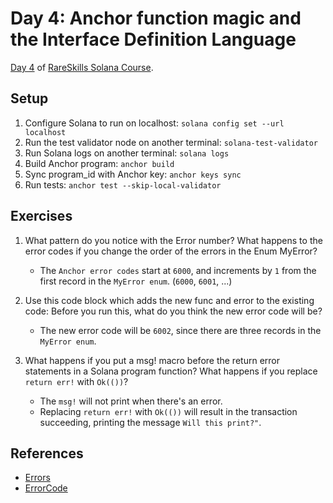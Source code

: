 # Day 4: Anchor function magic and the Interface Definition Language

[Day 4](https://www.rareskills.io/post/solana-require-macro) of [RareSkills Solana Course](https://www.rareskills.io/solana-tutorial).

## Setup

1. Configure Solana to run on localhost: `solana config set --url localhost`
2. Run the test validator node on another terminal: `solana-test-validator`
3. Run Solana logs on another terminal: `solana logs`
4. Build Anchor program: `anchor build`
5. Sync program_id with Anchor key: `anchor keys sync`
6. Run tests: `anchor test --skip-local-validator`

## Exercises

1. What pattern do you notice with the Error number? What happens to the error codes if you change the order of the errors in the Enum MyError?

   - The `Anchor error codes` start at `6000`, and increments by `1` from the first record in the `MyError enum`. (`6000`, `6001`, ...)

2. Use this code block which adds the new func and error to the existing code: Before you run this, what do you think the new error code will be?

   - The new error code will be `6002`, since there are three records in the `MyError enum`.

3. What happens if you put a msg! macro before the return error statements in a Solana program function? What happens if you replace `return err!` with `Ok(())`?

   - The `msg!` will not print when there's an error.
   - Replacing `return err!` with `Ok(())` will result in the transaction succeeding, printing the message `Will this print?"`.

## References

- [Errors](https://www.anchor-lang.com/docs/errors)
- [ErrorCode](https://docs.rs/anchor-lang/latest/anchor_lang/error/enum.ErrorCode.html)
